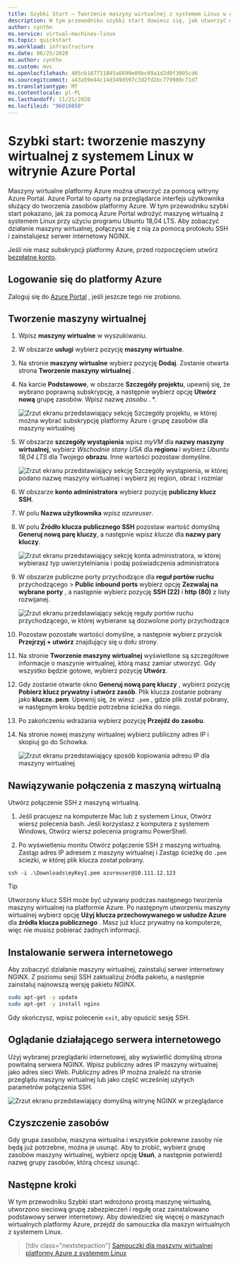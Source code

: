 ```yaml
---
title: Szybki Start — Tworzenie maszyny wirtualnej z systemem Linux w Azure Portal
description: W tym przewodniku szybki start dowiesz się, jak utworzyć maszynę wirtualną z systemem Linux przy użyciu Azure Portal.
author: cynthn
ms.service: virtual-machines-linux
ms.topic: quickstart
ms.workload: infrastructure
ms.date: 06/25/2020
ms.author: cynthn
ms.custom: mvc
ms.openlocfilehash: 405cb107711845a6699e09bc09a1d2d9f3005cd6
ms.sourcegitcommit: a43a59e44c14d349d597c3d2fd2bc779989c71d7
ms.translationtype: MT
ms.contentlocale: pl-PL
ms.lasthandoff: 11/25/2020
ms.locfileid: "96016050"
---
```

# <a name="quickstart-create-a-linux-virtual-machine-in-the-azure-portal"></a>Szybki start: tworzenie maszyny wirtualnej z systemem Linux w witrynie Azure Portal

Maszyny wirtualne platformy Azure można utworzyć za pomocą witryny Azure Portal. Azure Portal to oparty na przeglądarce interfejs użytkownika służący do tworzenia zasobów platformy Azure. W tym przewodniku szybki start pokazano, jak za pomocą Azure Portal wdrożyć maszynę wirtualną z systemem Linux przy użyciu programu Ubuntu 18,04 LTS. Aby zobaczyć działanie maszyny wirtualnej, połączysz się z nią za pomocą protokołu SSH i zainstalujesz serwer internetowy NGINX.

Jeśli nie masz subskrypcji platformy Azure, przed rozpoczęciem utwórz [bezpłatne konto](https://azure.microsoft.com/free/?WT.mc_id=A261C142F).

## <a name="sign-in-to-azure"></a>Logowanie się do platformy Azure

Zaloguj się do [Azure Portal](https://portal.azure.com) , jeśli jeszcze tego nie zrobiono.

## <a name="create-virtual-machine"></a>Tworzenie maszyny wirtualnej

1. Wpisz **maszyny wirtualne** w wyszukiwaniu.
1. W obszarze **usługi** wybierz pozycję **maszyny wirtualne**.
1. Na stronie **maszyny wirtualne** wybierz pozycję **Dodaj**. Zostanie otwarta strona **Tworzenie maszyny wirtualnej** .
1. Na karcie **Podstawowe**, w obszarze **Szczegóły projektu**, upewnij się, że wybrano poprawną subskrypcję, a następnie wybierz opcję **Utwórz nową** grupę zasobów. Wpisz nazwę *zasobu* . *. 

    ![Zrzut ekranu przedstawiający sekcję Szczegóły projektu, w której można wybrać subskrypcję platformy Azure i grupę zasobów dla maszyny wirtualnej](./media/quick-create-portal/project-details.png)

1. W obszarze **szczegóły wystąpienia** wpisz *myVM* dla **nazwy maszyny wirtualnej**, wybierz *Wschodnie stany USA* dla **regionu** i wybierz *Ubuntu 18,04 LTS* dla Twojego **obrazu**. Inne wartości pozostaw domyślne.

    ![Zrzut ekranu przedstawiający sekcję Szczegóły wystąpienia, w której podano nazwę maszyny wirtualnej i wybierz jej region, obraz i rozmiar](./media/quick-create-portal/instance-details.png)

1. W obszarze **konto administratora** wybierz pozycję **publiczny klucz SSH**.

1. W polu **Nazwa użytkownika** wpisz *azureuser*.

1. W polu **Źródło klucza publicznego SSH** pozostaw wartość domyślną **Generuj nową parę kluczy**, a następnie wpisz *klucze* dla **nazwy pary kluczy**.

    ![Zrzut ekranu przedstawiający sekcję konta administratora, w której wybierasz typ uwierzytelniania i podaj poświadczenia administratora](./media/quick-create-portal/administrator-account.png)

1. W obszarze publiczne porty przychodzące dla **reguł portów ruchu** przychodzącego  >  **Public inbound ports** wybierz opcję **Zezwalaj na wybrane porty** , a następnie wybierz pozycję **SSH (22)** i **http (80)** z listy rozwijanej. 

    ![Zrzut ekranu przedstawiający sekcję reguły portów ruchu przychodzącego, w której wybierane są dozwolone porty przychodzące](./media/quick-create-portal/inbound-port-rules.png)

1. Pozostaw pozostałe wartości domyślne, a następnie wybierz przycisk **Przejrzyj + utwórz** znajdujący się u dołu strony.

1. Na stronie **Tworzenie maszyny wirtualnej** wyświetlone są szczegółowe informacje o maszynie wirtualnej, którą masz zamiar utworzyć. Gdy wszystko będzie gotowe, wybierz pozycję **Utwórz**.

1. Gdy zostanie otwarte okno **Generuj nową parę kluczy** , wybierz pozycję **Pobierz klucz prywatny i utwórz zasób**. Plik klucza zostanie pobrany jako **klucze. pem**. Upewnij się, że wiesz `.pem` , gdzie plik został pobrany, w następnym kroku będzie potrzebna ścieżka do niego.

1. Po zakończeniu wdrażania wybierz pozycję **Przejdź do zasobu**.

1. Na stronie nowej maszyny wirtualnej wybierz publiczny adres IP i skopiuj go do Schowka.


    ![Zrzut ekranu przedstawiający sposób kopiowania adresu IP dla maszyny wirtualnej](./media/quick-create-portal/ip-address.png)

## <a name="connect-to-virtual-machine"></a>Nawiązywanie połączenia z maszyną wirtualną

Utwórz połączenie SSH z maszyną wirtualną.

1. Jeśli pracujesz na komputerze Mac lub z systemem Linux, Otwórz wiersz polecenia bash. Jeśli korzystasz z komputera z systemem Windows, Otwórz wiersz polecenia programu PowerShell. 

1. Po wyświetleniu monitu Otwórz połączenie SSH z maszyną wirtualną. Zastąp adres IP adresem z maszyny wirtualnej i Zastąp ścieżkę do `.pem` ścieżki, w której plik klucza został pobrany.

```console
ssh -i .\Downloads\myKey1.pem azureuser@10.111.12.123
```

> [!TIP]
> Utworzony klucz SSH może być używany podczas następnego tworzenia maszyny wirtualnej na platformie Azure. Po następnym utworzeniu maszyny wirtualnej wybierz opcję **Użyj klucza przechowywanego w usłudze Azure** dla **źródła klucza publicznego** . Masz już klucz prywatny na komputerze, więc nie musisz pobierać żadnych informacji.

## <a name="install-web-server"></a>Instalowanie serwera internetowego

Aby zobaczyć działanie maszyny wirtualnej, zainstaluj serwer internetowy NGINX. Z poziomu sesji SSH zaktualizuj źródła pakietu, a następnie zainstaluj najnowszą wersję pakietu NGINX.

```bash
sudo apt-get -y update
sudo apt-get -y install nginx
```

Gdy skończysz, wpisz polecenie `exit`, aby opuścić sesję SSH.


## <a name="view-the-web-server-in-action"></a>Oglądanie działającego serwera internetowego

Użyj wybranej przeglądarki internetowej, aby wyświetlić domyślną strona powitalną serwera NGINX. Wpisz publiczny adres IP maszyny wirtualnej jako adres sieci Web. Publiczny adres IP można znaleźć na stronie przeglądu maszyny wirtualnej lub jako część wcześniej użytych parametrów połączenia SSH.

![Zrzut ekranu przedstawiający domyślną witrynę NGINX w przeglądarce](./media/quick-create-portal/nginx.png)

## <a name="clean-up-resources"></a>Czyszczenie zasobów

Gdy grupa zasobów, maszyna wirtualna i wszystkie pokrewne zasoby nie będą już potrzebne, można je usunąć. Aby to zrobić, wybierz grupę zasobów maszyny wirtualnej, wybierz opcję **Usuń**, a następnie potwierdź nazwę grupy zasobów, którą chcesz usunąć.

## <a name="next-steps"></a>Następne kroki

W tym przewodniku Szybki start wdrożono prostą maszynę wirtualną, utworzono sieciową grupę zabezpieczeń i regułę oraz zainstalowano podstawowy serwer internetowy. Aby dowiedzieć się więcej o maszynach wirtualnych platformy Azure, przejdź do samouczka dla maszyn wirtualnych z systemem Linux.

> [!div class="nextstepaction"]
> [Samouczki dla maszyny wirtualnej platformy Azure z systemem Linux](./tutorial-manage-vm.md)
